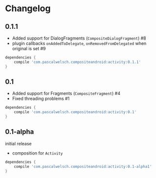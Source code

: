 # Changelog

## 0.1.1

- Added support for DialogFragments (`CompositeDialogFragment`) #8
- plugin callbacks `onAddedToDelegate`, `onRemovedFromDelegated` when original is set #9


```gradle
dependencies {
    compile 'com.pascalwelsch.compositeandroid:activity:0.1.1'
}
```



## 0.1

- Added support for Fragments (`CompositeFragment`) #4
- Fixed threading problems #1

```gradle
dependencies {
    compile 'com.pascalwelsch.compositeandroid:activity:0.1'
}
```


## 0.1-alpha

initial release

- composition for `Activity`

```gradle
dependencies {
    compile 'com.pascalwelsch.compositeandroid:activity:0.1-alpha1'
}
```